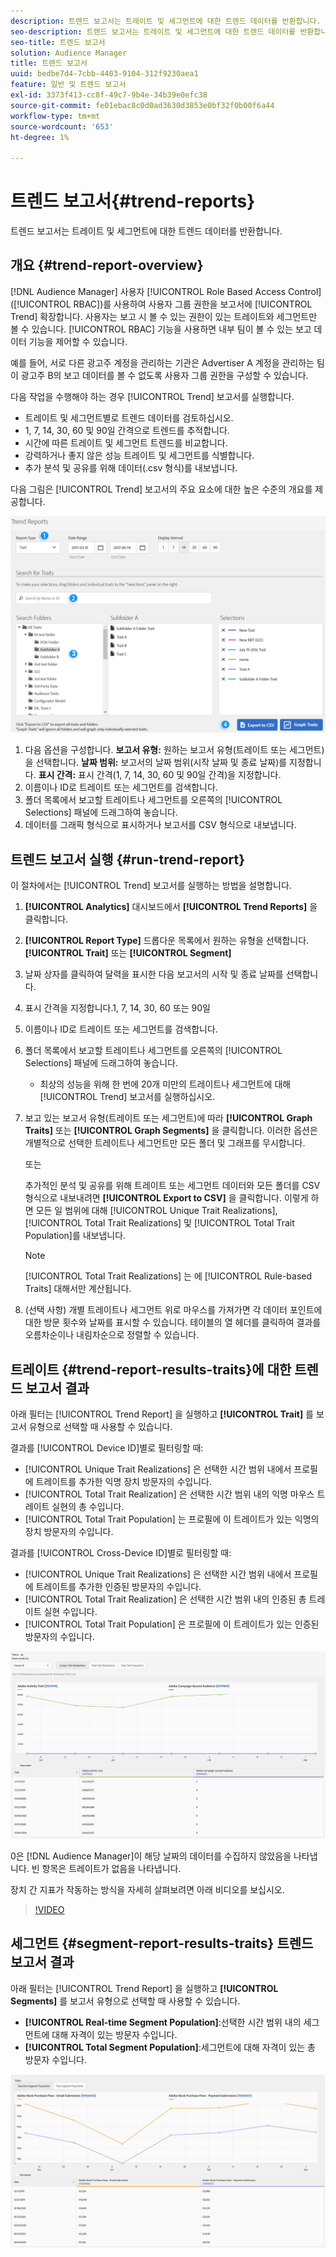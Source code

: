 ```yaml
---
description: 트렌드 보고서는 트레이트 및 세그먼트에 대한 트렌드 데이터를 반환합니다.
seo-description: 트렌드 보고서는 트레이트 및 세그먼트에 대한 트렌드 데이터를 반환합니다.
seo-title: 트렌드 보고서
solution: Audience Manager
title: 트렌드 보고서
uuid: bedbe7d4-7cbb-4403-9104-312f9230aea1
feature: 일반 및 트렌드 보고서
exl-id: 3373f413-cc8f-49c7-9b4e-34b39e0efc38
source-git-commit: fe01ebac8c0d0ad3630d3853e0bf32f0b00f6a44
workflow-type: tm+mt
source-wordcount: '653'
ht-degree: 1%

---
```


# 트렌드 보고서{#trend-reports}

트렌드 보고서는 트레이트 및 세그먼트에 대한 트렌드 데이터를 반환합니다.

## 개요 {#trend-report-overview}

<!-- 

c_trend_reports.xml

 -->

[!DNL Audience Manager] 사용자  [!UICONTROL Role Based Access Control] ([!UICONTROL RBAC])를 사용하여 사용자 그룹 권한을 보고서에  [!UICONTROL Trend] 확장합니다. 사용자는 보고 시 볼 수 있는 권한이 있는 트레이트와 세그먼트만 볼 수 있습니다. [!UICONTROL RBAC] 기능을 사용하면 내부 팀이 볼 수 있는 보고 데이터 기능을 제어할 수 있습니다.

예를 들어, 서로 다른 광고주 계정을 관리하는 기관은 Advertiser A 계정을 관리하는 팀이 광고주 B의 보고 데이터를 볼 수 없도록 사용자 그룹 권한을 구성할 수 있습니다.

다음 작업을 수행해야 하는 경우 [!UICONTROL Trend] 보고서를 실행합니다.

* 트레이트 및 세그먼트별로 트렌드 데이터를 검토하십시오.
* 1, 7, 14, 30, 60 및 90일 간격으로 트렌드를 추적합니다.
* 시간에 따른 트레이트 및 세그먼트 트렌드를 비교합니다.
* 강력하거나 좋지 않은 성능 트레이트 및 세그먼트를 식별합니다.
* 추가 분석 및 공유를 위해 데이터(.csv 형식)를 내보냅니다.

다음 그림은 [!UICONTROL Trend] 보고서의 주요 요소에 대한 높은 수준의 개요를 제공합니다.

![](assets/trend_reports.png)

1. 다음 옵션을 구성합니다.
   **보고서 유형:** 원하는 보고서 유형(트레이트 또는 세그먼트)을 선택합니다.
   **날짜 범위:** 보고서의 날짜 범위(시작 날짜 및 종료 날짜)를 지정합니다.
   **표시 간격:** 표시 간격(1, 7, 14, 30, 60 및 90일 간격)을 지정합니다.
1. 이름이나 ID로 트레이트 또는 세그먼트를 검색합니다.
1. 폴더 목록에서 보고할 트레이트나 세그먼트를 오른쪽의 [!UICONTROL Selections] 패널에 드래그하여 놓습니다.
1. 데이터를 그래픽 형식으로 표시하거나 보고서를 CSV 형식으로 내보냅니다.

## 트렌드 보고서 실행 {#run-trend-report}

이 절차에서는 [!UICONTROL Trend] 보고서를 실행하는 방법을 설명합니다.

<!-- 

t_working_with_trend_reports.xml

 -->

1. **[!UICONTROL Analytics]** 대시보드에서 **[!UICONTROL Trend Reports]** 을 클릭합니다.
1. **[!UICONTROL Report Type]** 드롭다운 목록에서 원하는 유형을 선택합니다.**[!UICONTROL Trait]** 또는 **[!UICONTROL Segment]**
1. 날짜 상자를 클릭하여 달력을 표시한 다음 보고서의 시작 및 종료 날짜를 선택합니다.
1. 표시 간격을 지정합니다.1, 7, 14, 30, 60 또는 90일
1. 이름이나 ID로 트레이트 또는 세그먼트를 검색합니다.
1. 폴더 목록에서 보고할 트레이트나 세그먼트를 오른쪽의 [!UICONTROL Selections] 패널에 드래그하여 놓습니다.
   * 최상의 성능을 위해 한 번에 20개 미만의 트레이트나 세그먼트에 대해 [!UICONTROL Trend] 보고서를 실행하십시오.
1. 보고 있는 보고서 유형(트레이트 또는 세그먼트)에 따라 **[!UICONTROL Graph Traits]** 또는 **[!UICONTROL Graph Segments]** 을 클릭합니다. 이러한 옵션은 개별적으로 선택한 트레이트나 세그먼트만 모든 폴더 및 그래프를 무시합니다.

   또는

   추가적인 분석 및 공유를 위해 트레이트 또는 세그먼트 데이터와 모든 폴더를 CSV 형식으로 내보내려면 **[!UICONTROL Export to CSV]** 을 클릭합니다. 이렇게 하면 모든 일 범위에 대해 [!UICONTROL Unique Trait Realizations], [!UICONTROL Total Trait Realizations] 및 [!UICONTROL Total Trait Population]를 내보냅니다.

   >[!NOTE]
   >
   >[!UICONTROL Total Trait Realizations] 는 에  [!UICONTROL Rule-based Traits] 대해서만 계산됩니다.

1. (선택 사항) 개별 트레이트나 세그먼트 위로 마우스를 가져가면 각 데이터 포인트에 대한 방문 횟수와 날짜를 표시할 수 있습니다. 테이블의 열 헤더를 클릭하여 결과를 오름차순이나 내림차순으로 정렬할 수 있습니다.

## 트레이트 {#trend-report-results-traits}에 대한 트렌드 보고서 결과

아래 필터는 [!UICONTROL Trend Report] 을 실행하고 **[!UICONTROL Trait]** 를 보고서 유형으로 선택할 때 사용할 수 있습니다.

결과를 [!UICONTROL Device ID]별로 필터링할 때:

* [!UICONTROL Unique Trait Realizations] 은 선택한 시간 범위 내에서 프로필에 트레이트를 추가한 익명 장치 방문자의 수입니다.
* [!UICONTROL Total Trait Realization] 은 선택한 시간 범위 내의 익명 마우스 트레이트 실현의 총 수입니다.
* [!UICONTROL Total Trait Population] 는 프로필에 이 트레이트가 있는 익명의 장치 방문자의 수입니다.

결과를 [!UICONTROL Cross-Device ID]별로 필터링할 때:

* [!UICONTROL Unique Trait Realizations] 은 선택한 시간 범위 내에서 프로필에 트레이트를 추가한 인증된 방문자의 수입니다.
* [!UICONTROL Total Trait Realization] 은 선택한 시간 범위 내의 인증된 총 트레이트 실현 수입니다.
* [!UICONTROL Total Trait Population] 은 프로필에 이 트레이트가 있는 인증된 방문자의 수입니다.

![트렌드 보고서 특성](assets/trend-report-traits.png)

0은 [!DNL Audience Manager]이 해당 날짜의 데이터를 수집하지 않았음을 나타냅니다. 빈 항목은 트레이트가 없음을 나타냅니다.

장치 간 지표가 작동하는 방식을 자세히 살펴보려면 아래 비디오를 보십시오.

>[!VIDEO](https://docs.adobe.com/content/help/en/audience-manager-learn/tutorials/build-and-manage-audiences/profile-merge/understanding-cross-device-metrics-in-audience-manager.html)

## 세그먼트 {#segment-report-results-traits} 트렌드 보고서 결과

아래 필터는 [!UICONTROL Trend Report] 을 실행하고 **[!UICONTROL Segments]** 를 보고서 유형으로 선택할 때 사용할 수 있습니다.

* **[!UICONTROL Real-time Segment Population]**:선택한 시간 범위 내의 세그먼트에 대해 자격이 있는 방문자 수입니다.
* **[!UICONTROL Total Segment Population]**:세그먼트에 대해 자격이 있는 총 방문자 수입니다.

![트렌드 보고서 세그먼트](assets/trend-report-segments.png)
